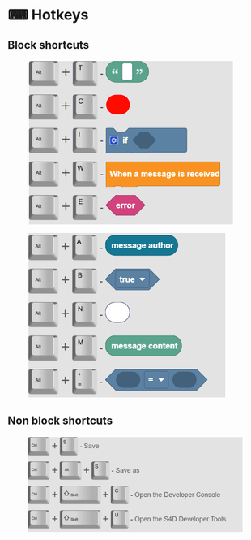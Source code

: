 # ⌨ Hotkeys

## Block shortcuts

<figure><img src="../.gitbook/assets/image (7).png" alt=""><figcaption></figcaption></figure>

<figure><img src="../.gitbook/assets/image (2).png" alt=""><figcaption></figcaption></figure>

## Non block shortcuts

<figure><img src="../.gitbook/assets/image (9).png" alt=""><figcaption></figcaption></figure>
